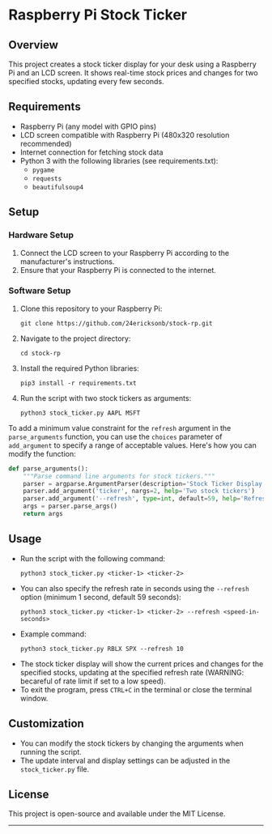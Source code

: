 # Raspberry Pi Stock Ticker

## Overview
This project creates a stock ticker display for your desk using a Raspberry Pi and an LCD screen. It shows real-time stock prices and changes for two specified stocks, updating every few seconds.

## Requirements
- Raspberry Pi (any model with GPIO pins)
- LCD screen compatible with Raspberry Pi (480x320 resolution recommended)
- Internet connection for fetching stock data
- Python 3 with the following libraries (see requirements.txt):
  - `pygame`
  - `requests`
  - `beautifulsoup4`

## Setup

### Hardware Setup
1. Connect the LCD screen to your Raspberry Pi according to the manufacturer's instructions.
2. Ensure that your Raspberry Pi is connected to the internet.

### Software Setup
1. Clone this repository to your Raspberry Pi:
   ```
   git clone https://github.com/24ericksonb/stock-rp.git
   ```
2. Navigate to the project directory:
   ```
   cd stock-rp
   ```
3. Install the required Python libraries:
   ```
   pip3 install -r requirements.txt
   ```
4. Run the script with two stock tickers as arguments:
   ```
   python3 stock_ticker.py AAPL MSFT
   ```

To add a minimum value constraint for the `refresh` argument in the `parse_arguments` function, you can use the `choices` parameter of `add_argument` to specify a range of acceptable values. Here's how you can modify the function:

```python
def parse_arguments():
    """Parse command line arguments for stock tickers."""
    parser = argparse.ArgumentParser(description='Stock Ticker Display')
    parser.add_argument('ticker', nargs=2, help='Two stock tickers')
    parser.add_argument('--refresh', type=int, default=59, help='Refresh rate in seconds (default: 59, min: 1)')
    args = parser.parse_args()
    return args
```

## Usage
- Run the script with the following command:
  ```
  python3 stock_ticker.py <ticker-1> <ticker-2>
  ```
- You can also specify the refresh rate in seconds using the `--refresh` option (minimum 1 second, default 59 seconds):
  ```
  python3 stock_ticker.py <ticker-1> <ticker-2> --refresh <speed-in-seconds>
  ```
- Example command:
  ```
  python3 stock_ticker.py RBLX SPX --refresh 10
  ```
- The stock ticker display will show the current prices and changes for the specified stocks, updating at the specified refresh rate (WARNING: becareful of rate limit if set to a low speed).
- To exit the program, press `CTRL+C` in the terminal or close the terminal window.

## Customization
- You can modify the stock tickers by changing the arguments when running the script.
- The update interval and display settings can be adjusted in the `stock_ticker.py` file.

## License
This project is open-source and available under the MIT License.

---
